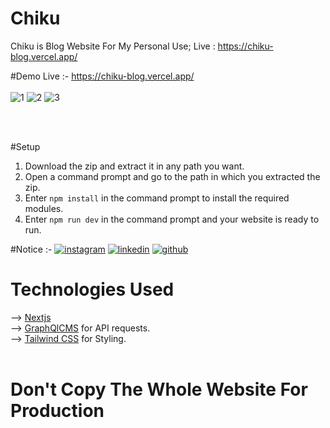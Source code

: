 # Chiku
Chiku is Blog Website For My Personal Use; Live : https://chiku-blog.vercel.app/ <br>

#Demo
Live :- https://chiku-blog.vercel.app/ <br>
<br>
![1](https://user-images.githubusercontent.com/96838974/236006789-ab8bd9e5-cf47-4486-9a5a-49702f7280ea.png)
![2](https://user-images.githubusercontent.com/96838974/236006938-19826b2b-4613-4c77-9ebb-6484e2326a04.png)
![3](https://user-images.githubusercontent.com/96838974/236006971-1a09bd02-ff42-47a6-8996-9fb8d1094033.png)



<br>
<br>

#Setup 
1. Download the zip and extract it in any path you want. <br>
2. Open a command prompt and go to the path in which you extracted the zip.<br>
3. Enter `npm install` in the command prompt to install the required modules.<br>
6. Enter `npm run dev` in the command prompt and your website is ready to run. <br>

#Notice :-
[![instagram](https://github.com/shikhar1020jais1/Git-Social/blob/master/Icons/Instagram.png (Instagram))][1]
[![linkedin](https://github.com/shikhar1020jais1/Git-Social/blob/master/Icons/LinkedIn.png (LinkedIn))][3]
[![github](https://github.com/shikhar1020jais1/Git-Social/blob/master/Icons/Github.png (Github))][4]

[1]: https://www.instagram.com/webdevsamal
[3]: https://www.linkedin.com/in/sudhanshu-samal-257549226
[4]: https://www.github.com/sudhanshusamal

# Technologies Used
--> [Nextjs](https://nextjs.org/docs) <br> 
--> [GraphQlCMS](https://app.hygraph.com/) for API requests. <br> 
--> [Tailwind CSS](https://tailwindcss.com/docs/installation) for Styling. <br>  <br> 


# Don't Copy The Whole Website For Production  
